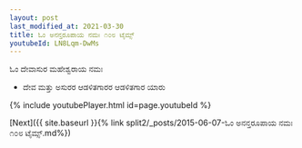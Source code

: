 ```yaml
---
layout: post
last_modified_at: 2021-03-30
title: ಓಂ ಅನನ್ತರೂಪಾಯ ನಮಃ ೧೦೮ ಟೈಮ್ಸ್
youtubeId: LN8Lqm-DwMs
---
```

 
 
 ಓಂ ದೇವಾಸುರ ಮಹೇಶ್ವರಾಯ ನಮಃ  
 
 -  ದೇವ ಮತ್ತು ಅಸುರರ ಆಡಳಿತಗಾರರ ಆಡಳಿತಗಾರ ಯಾರು 
 
  
 
  
 
 
 
 
 
 


{% include youtubePlayer.html id=page.youtubeId %}
 
[Next]({{ site.baseurl }}{% link  split2/_posts/2015-06-07-ಓಂ ಅನನ್ತರೂಪಾಯ ನಮಃ ೧೦೮ ಟೈಮ್ಸ್.md%})
 
